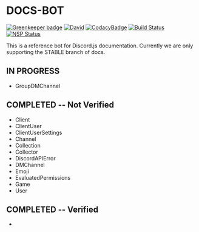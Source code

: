 # DOCS-BOT

[![Greenkeeper badge](https://badges.greenkeeper.io/Odinthewanderer/docs-bot.svg)](https://greenkeeper.io/)
[![David](https://img.shields.io/david/Odinthewanderer/docs-bot.svg?maxAge=3600)](https://david-dm.org/Odinthewanderer/docs-bot)
[![CodacyBadge](https://api.codacy.com/project/badge/Grade/5a97b1df1a8e4fc3b48393b0a58fa86b)](https://www.codacy.com/app/Odinthewanderer/docs-bot?utm_source=github.com&amp;utm_medium=referral&amp;utm_content=Odinthewanderer/docs-bot&amp;utm_campaign=Badge_Grade)
[![Build Status](https://travis-ci.org/Odinthewanderer/docs-bot.svg?branch=master)](https://travis-ci.org/Odinthewanderer/docs-bot)
[![NSP Status](https://nodesecurity.io/orgs/odin/projects/f969f516-aa7f-4a00-a8d9-6ad2d27b81ad/badge)](https://nodesecurity.io/orgs/odin/projects/f969f516-aa7f-4a00-a8d9-6ad2d27b81ad)

This is a reference bot for Discord.js documentation. Currently we are only supporting the STABLE branch of docs.

## IN PROGRESS
- GroupDMChannel

## COMPLETED -- Not Verified
- Client
- ClientUser
- ClientUserSettings
- Channel
- Collection
- Collector
- DiscordAPIError
- DMChannel
- Emoji
- EvaluatedPermissions
- Game
- User

## COMPLETED -- Verified
-
